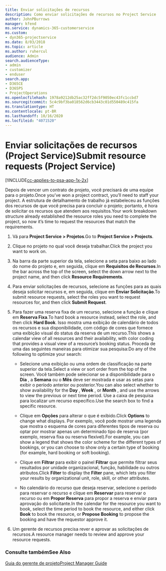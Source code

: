 ```yaml
---
title: Enviar solicitações de recursos
description: Como enviar solicitações de recursos no Project Service
author: JohnPBurrows
manager: kfend
ms.service: dynamics-365-customerservice
ms.custom:
- dyn365-projectservice
ms.date: 8/03/2018
ms.topic: article
ms.author: ruhercul
audience: Admin
search.audienceType:
- admin
- customizer
- enduser
search.app:
- D365CE
- D365PS
- ProjectOperations
ms.openlocfilehash: 1978a9212db25ac32ff2dc5f9050ec43fc1ccbd7
ms.sourcegitcommit: 5c4c9bf3ba018562d6cb3443c01d550489c415fa
ms.translationtype: HT
ms.contentlocale: pt-BR
ms.lasthandoff: 10/16/2020
ms.locfileid: "4071520"
---
```

# <a name="submit-resource-requests-project-service"></a><span data-ttu-id="2467e-103">Enviar solicitações de recursos (Project Service)</span><span class="sxs-lookup"><span data-stu-id="2467e-103">Submit resource requests (Project Service)</span></span>

[!INCLUDE[cc-applies-to-psa-app-1x-2x](../includes/cc-applies-to-psa-app-1x-2x.md)]

<span data-ttu-id="2467e-104">Depois de vencer um contrato de projeto, você precisará de uma equipe para o projeto.</span><span class="sxs-lookup"><span data-stu-id="2467e-104">Once you’ve won a project contract, you’ll need to staff your project.</span></span> <span data-ttu-id="2467e-105">A estrutura de detalhamento de trabalho já estabeleceu as funções dos recursos de que você precisa para concluir o projeto; portanto, é hora de solicitar os recursos que atendem aos requisitos.</span><span class="sxs-lookup"><span data-stu-id="2467e-105">Your work breakdown structure already established the resource roles you need to complete the project, so now it’s time to request the resources that match the requirements.</span></span>  
  
1.  <span data-ttu-id="2467e-106">Vá para **Project Service > Projetos**.</span><span class="sxs-lookup"><span data-stu-id="2467e-106">Go to **Project Service > Projects**.</span></span>  
  
2.  <span data-ttu-id="2467e-107">Clique no projeto no qual você deseja trabalhar.</span><span class="sxs-lookup"><span data-stu-id="2467e-107">Click the project you want to work on.</span></span>  
  
3.  <span data-ttu-id="2467e-108">Na barra da parte superior da tela, selecione a seta para baixo ao lado do nome do projeto e, em seguida, clique em **Requisitos de Recursos**.</span><span class="sxs-lookup"><span data-stu-id="2467e-108">In the bar across the top of the screen, select the down arrow next to the project name, and then click **Resource Requirements**.</span></span>  
  
4.  <span data-ttu-id="2467e-109">Para enviar solicitações de recursos, selecione as funções para as quais deseja solicitar recursos e, em seguida, clique em **Enviar Solicitação**.</span><span class="sxs-lookup"><span data-stu-id="2467e-109">To submit resource requests, select the roles you want to request resources for, and then click **Submit Request**.</span></span>  
  
5.  <span data-ttu-id="2467e-110">Para fazer uma reserva fixa de um recurso, selecione a função e clique em **Reserva Fixa**.</span><span class="sxs-lookup"><span data-stu-id="2467e-110">To hard book a resource instead, select the role, and then click **Hard Book**.</span></span> <span data-ttu-id="2467e-111">Isso mostra uma exibição de calendário de todos os recursos e sua disponibilidade, com código de cores que fornece uma exibição visual do status da reserva de um recurso.</span><span class="sxs-lookup"><span data-stu-id="2467e-111">This shows a calendar view of all resources and their availability, with color coding that provides a visual view of a resource’s booking status.</span></span> <span data-ttu-id="2467e-112">Proceda de uma das seguintes maneiras para otimizar sua pesquisa:</span><span class="sxs-lookup"><span data-stu-id="2467e-112">Do any of the following to optimize your search:</span></span>  
  
    -   <span data-ttu-id="2467e-113">Selecione uma exibição ou uma ordem de classificação na parte superior da tela.</span><span class="sxs-lookup"><span data-stu-id="2467e-113">Select a view or sort order from the top of the screen.</span></span> <span data-ttu-id="2467e-114">Você também pode selecionar se a disponibilidade para o **Dia** , a **Semana** ou o **Mês** deve ser mostrada e usar as setas para exibir o período anterior ou posterior.</span><span class="sxs-lookup"><span data-stu-id="2467e-114">You can also select whether to show availability for the **Day** , **Week** , or **Month** , and use the arrows to view the previous or next time period.</span></span> <span data-ttu-id="2467e-115">Use a caixa de pesquisa para localizar um recurso específico.</span><span class="sxs-lookup"><span data-stu-id="2467e-115">Use the search box to find a specific resource.</span></span>  
  
    -   <span data-ttu-id="2467e-116">Clique em **Opções** para alterar o que é exibido.</span><span class="sxs-lookup"><span data-stu-id="2467e-116">Click **Options** to change what displays.</span></span> <span data-ttu-id="2467e-117">Por exemplo, você pode mostrar uma legenda que mostra o esquema de cores para diferentes tipos de reserva ou optar por mostrar apenas um determinado tipo de reserva (por exemplo, reserva fixa ou reserva flexível).</span><span class="sxs-lookup"><span data-stu-id="2467e-117">For example, you can show a legend that shows the color scheme for the different types of bookings, or you can choose to show only a certain type of booking (for example, hard booking or soft booking).</span></span>  
  
    -   <span data-ttu-id="2467e-118">Clique em **Filtrar** para exibir o painel **Filtrar** que permite filtrar seus resultados por unidade organizacional, função, habilidade ou outros atributos.</span><span class="sxs-lookup"><span data-stu-id="2467e-118">Click **Filter** to display the **Filter** pane, which lets you filter your results by organizational unit, role, skill, or other attributes.</span></span>  
  
    -   <span data-ttu-id="2467e-119">No calendário do recurso que deseja reservar, selecione o período para reservar o recurso e clique em **Reservar** para reservar o recurso ou em **Propor Reserva** para propor a reserva e enviar para aprovação do solicitante.</span><span class="sxs-lookup"><span data-stu-id="2467e-119">In the calendar for the resource you want to book, select the time period to book the resource, and either click **Book** to book the resource, or **Propose Booking** to propose the booking and have the requestor approve it.</span></span>  
  
6.  <span data-ttu-id="2467e-120">Um gerente de recursos precisa rever e aprovar as solicitações de recursos.</span><span class="sxs-lookup"><span data-stu-id="2467e-120">A resource manager needs to review and approve your resource requests.</span></span>  
  
### <a name="see-also"></a><span data-ttu-id="2467e-121">Consulte também</span><span class="sxs-lookup"><span data-stu-id="2467e-121">See Also</span></span>  
 [<span data-ttu-id="2467e-122">Guia do gerente de projeto</span><span class="sxs-lookup"><span data-stu-id="2467e-122">Project Manager Guide</span></span>](../psa/project-manager-guide.md)
